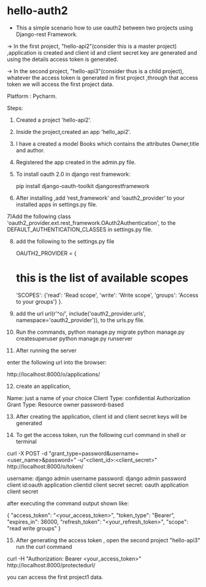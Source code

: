 # hello-auth2
* This a simple scenario how to use oauth2 between two projects  using Django-rest Framework.

-> In the first project, "hello-api2"(consider this is a master project) ,application is created and client id and client secret key are generated and using the details access token is generated.

-> In the second project, "hello-api3"(consider thus is a child project), whatever the access token is generated in first project ,through that access token we will access the first project data.

Platform : Pycharm.

Steps:

1) Created a project 'hello-api2'.

2) Inside the project,created an app 'hello_api2'.

3) I have a created a model Books which contains the attributes Owner,title and author.

4) Registered the app created in the admin.py file.

5) To install oauth 2.0 in django rest  framework:

    pip install django-oauth-toolkit djangorestframework
    
6) After installing ,add ‘rest_framework’ and ‘oauth2_provider’ to your installed apps in settings.py file.

7)Add  the following class 'oauth2_provider.ext.rest_framework.OAuth2Authentication', to the DEFAULT_AUTHENTICATION_CLASSES in settings.py file.

8) add the following to the settings.py file

    OAUTH2_PROVIDER = {
    # this is the list of available scopes
    'SCOPES': {'read': 'Read scope', 'write': 'Write scope', 'groups': 'Access to your groups'}
}.

9) add the url
     url(r'^o/', include('oauth2_provider.urls', namespace='oauth2_provider')),
   to the urls.py file.
   
10) Run the commands,
    python manage.py migrate
    python manage.py createsuperuser
    python manage.py runserver

11) After running the server

enter the following url into the browser:

http://localhost:8000/o/applications/

12) create an application,

Name: just a name of your choice
Client Type: confidential
Authorization Grant Type: Resource owner password-based

13) After creating the application, client id and client secret keys will be generated

14) To get the access token, run the following curl command in shell or terminal

curl -X POST -d "grant_type=password&username=<user_name>&password=<password>" -u"<client_id>:<client_secret>" http://localhost:8000/o/token/

username: django admin username
password: django admin password
client id:oauth application clientid
client secret secret: oauth application client secret

after executing the command output shown like:

{
    "access_token": "<your_access_token>",
    "token_type": "Bearer",
    "expires_in": 36000,
    "refresh_token": "<your_refresh_token>",
    "scope": "read write groups"
}

15) After generating the access token , open the second project "hello-api3" run the curl command

curl -H "Authorization: Bearer <your_access_token>" http://localhost:8000/protectedurl/

you can access the first project1 data.







